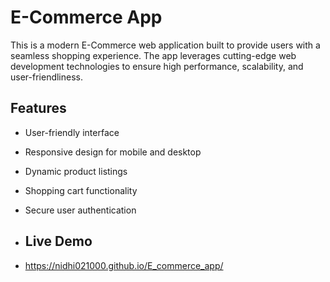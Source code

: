 # E-Commerce App

This is a modern E-Commerce web application built to provide users with a seamless shopping experience. The app leverages cutting-edge web development technologies to ensure high performance, scalability, and user-friendliness.

## Features

- User-friendly interface
- Responsive design for mobile and desktop
- Dynamic product listings
- Shopping cart functionality
- Secure user authentication

- ## Live Demo
- https://nidhi021000.github.io/E_commerce_app/
